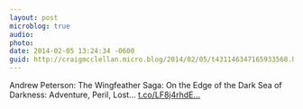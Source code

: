 ```yaml
---
layout: post
microblog: true
audio: 
photo: 
date: 2014-02-05 13:24:34 -0600
guid: http://craigmcclellan.micro.blog/2014/02/05/t431146347165933568.html
---
```

Andrew Peterson: The Wingfeather Saga: On the Edge of the Dark Sea of Darkness: Adventure, Peril, Lost... [t.co/LF8j4rhdE...](http://t.co/LF8j4rhdEJ)
